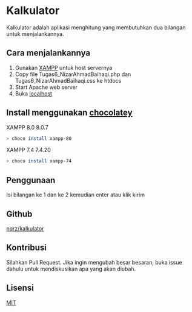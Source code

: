 # Kalkulator

Kalkulator adalah aplikasi menghitung yang membutuhkan dua bilangan untuk menjalankannya.

## Cara menjalankannya

1. Gunakan [XAMPP](https://www.apachefriends.org/download.html) untuk host servernya
2. Copy file Tugas6_NizarAhmadBaihaqi.php dan Tugas6_NizarAhmadBaihaqi.css ke htdocs
3. Start Apache web server
4. Buka [localhost](http://localhost/Tugas6_NizarAhmadBaihaqi.php)

## Install menggunakan [chocolatey](https://chocolatey.org/)

XAMPP 8.0 8.0.7
```bash
> choco install xampp-80
```

XAMPP 7.4 7.4.20
```bash
> choco install xampp-74
```

## Penggunaan

Isi bilangan ke 1 dan ke 2 kemudian enter atau klik kirim

## Github

[nqrz/kalkulator](https://github.com/nqrz/kalkulator)

## Kontribusi

Silahkan Pull Request. Jika ingin mengubah besar besaran, buka issue dahulu untuk mendiskusikan apa yang akan diubah.

## Lisensi

[MIT](https://choosealicense.com/licenses/mit/)